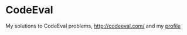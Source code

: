 CodeEval
========

My solutions to CodeEval problems, http://codeeval.com/ and my [profile](http://www.codeeval.com/public/c86ef1f1f5fcc6ea941b049bd371fb7f93e77c65/)
